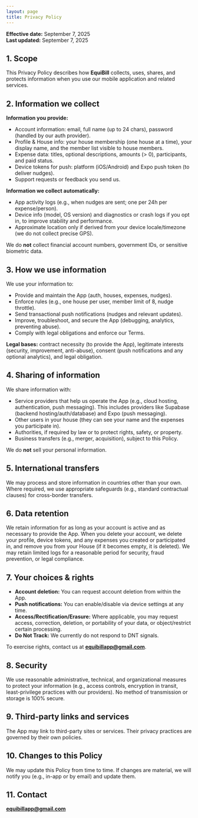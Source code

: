 ```yaml
---
layout: page
title: Privacy Policy
---
```


<link rel="stylesheet" href="/legal-site/assets/css/custom.css">

**Effective date:** September 7, 2025  
**Last updated:** September 7, 2025

## 1. Scope
This Privacy Policy describes how **EquiBill** collects, uses, shares, and protects information when you use our mobile application and related services.

## 2. Information we collect
**Information you provide:**
- Account information: email, full name (up to 24 chars), password (handled by our auth provider).
- Profile & House info: your house membership (one house at a time), your display name, and the member list visible to house members.
- Expense data: titles, optional descriptions, amounts (> 0), participants, and paid status.
- Device tokens for push: platform (iOS/Android) and Expo push token (to deliver nudges).
- Support requests or feedback you send us.

**Information we collect automatically:**
- App activity logs (e.g., when nudges are sent; one per 24h per expense/person).
- Device info (model, OS version) and diagnostics or crash logs if you opt in, to improve stability and performance.
- Approximate location only if derived from your device locale/timezone (we do not collect precise GPS).

We do **not** collect financial account numbers, government IDs, or sensitive biometric data.

## 3. How we use information
We use your information to:
- Provide and maintain the App (auth, houses, expenses, nudges).
- Enforce rules (e.g., one house per user, member limit of 8, nudge throttle).
- Send transactional push notifications (nudges and relevant updates).
- Improve, troubleshoot, and secure the App (debugging, analytics, preventing abuse).
- Comply with legal obligations and enforce our Terms.

**Legal bases:** contract necessity (to provide the App), legitimate interests (security, improvement, anti-abuse), consent (push notifications and any optional analytics), and legal obligation.

## 4. Sharing of information
We share information with:
- Service providers that help us operate the App (e.g., cloud hosting, authentication, push messaging). This includes providers like Supabase (backend hosting/auth/database) and Expo (push messaging).
- Other users in your house (they can see your name and the expenses you participate in).
- Authorities, if required by law or to protect rights, safety, or property.
- Business transfers (e.g., merger, acquisition), subject to this Policy.

We do **not** sell your personal information.

## 5. International transfers
We may process and store information in countries other than your own. Where required, we use appropriate safeguards (e.g., standard contractual clauses) for cross-border transfers.

## 6. Data retention
We retain information for as long as your account is active and as necessary to provide the App. When you delete your account, we delete your profile, device tokens, and any expenses you created or participated in, and remove you from your House (if it becomes empty, it is deleted). We may retain limited logs for a reasonable period for security, fraud prevention, or legal compliance.

## 7. Your choices & rights
- **Account deletion:** You can request account deletion from within the App.
- **Push notifications:** You can enable/disable via device settings at any time.
- **Access/Rectification/Erasure:** Where applicable, you may request access, correction, deletion, or portability of your data, or object/restrict certain processing.
- **Do Not Track:** We currently do not respond to DNT signals.

To exercise rights, contact us at **equibillapp@gmail.com**.

## 8. Security
We use reasonable administrative, technical, and organizational measures to protect your information (e.g., access controls, encryption in transit, least-privilege practices with our providers). No method of transmission or storage is 100% secure.

## 9. Third-party links and services
The App may link to third-party sites or services. Their privacy practices are governed by their own policies.

## 10. Changes to this Policy
We may update this Policy from time to time. If changes are material, we will notify you (e.g., in-app or by email) and update them.

## 11. Contact
**equibillapp@gmail.com**

